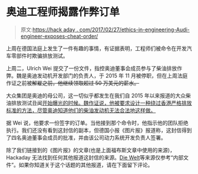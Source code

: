 # 奥迪工程师揭露作弊订单

> 原文:[https://hack aday . com/2017/02/27/ethics-in-engineering-Audi-engineer-exposes-cheat-order/](https://hackaday.com/2017/02/27/ethics-in-engineering-audi-engineer-exposes-cheat-order/)

上周在德国法庭上发生了一件有趣的事情，有证据表明，工程师们被命令在开发汽车零部件时欺骗排放测试。

上周二，Ulrich Wei 提交了一份文件，指控奥迪董事会成员参与了柴油排放作弊。魏是奥迪发动机开发部门的负责人，于 2015 年 11 月被停职，但在上周法庭作证之前被~~解雇之前，他继续领取超过 50 万美元的薪水。~~

大众集团是奥迪的母公司，这一切似乎都发生在我们自 2015 年以来报道的大众柴油排放测试丑闻[开始曝光的时候。魏作证说，他被要求设计一种绕过香港严格排放标准的方法，尽管奥迪知道他们的柴油发动机无法合法地这样做。](http://hackaday.com/2015/09/23/ethics-in-engineering-volkswagens-diesel-fiasco/)

据 Wei 说，他要求一份签字的订单。当他接到那个命令时，他指示他的团队拒绝执行。我们还没有看到这封信的副本，但德国小报《图片报》报道称，这封信得到了四名奥迪董事会成员的批准，并由该公司动力系统开发负责人签署。

除了我们链接到的《图片报》的文章(也是上面福布斯文章中使用的来源)，Hackaday 无法找到任何其他报道这封信的来源。[Die Welt](https://www.welt.de/wirtschaft/article162251946/Top-Ingenieur-klagt-gegen-Audi-Ich-wurde-fuer-VW-geopfert.html)等来源仅参考“内部文件”。如果你知道关于这个话题的其他报道，请在下面留下评论。